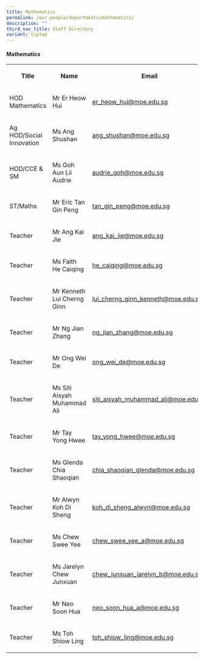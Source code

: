 ```yaml
---
title: Mathematics
permalink: /our-people/departments/mathematics/
description: ""
third_nav_title: Staff Directory
variant: tiptap
---
```

<h4>Mathematics</h4>
<table style="minWidth: 75px">
<colgroup>
<col>
<col>
<col>
</colgroup>
<tbody>
<tr>
<th rowspan="1" colspan="1">
<p>Title</p>
</th>
<th rowspan="1" colspan="1">
<p>Name</p>
</th>
<th rowspan="1" colspan="1">
<p>Email</p>
</th>
</tr>
<tr>
<td rowspan="1" colspan="1">
<p>HOD Mathematics</p>
</td>
<td rowspan="1" colspan="1">
<p>Mr Er Heow Hui</p>
</td>
<td rowspan="1" colspan="1">
<p><a href="er_heow_hui@moe.edu.sg" rel="noopener nofollow" target="_blank">er_heow_hui@moe.edu.sg</a>
</p>
</td>
</tr>
<tr>
<td rowspan="1" colspan="1">
<p>Ag HOD/Social Innovation</p>
</td>
<td rowspan="1" colspan="1">
<p>Ms Ang Shushan</p>
</td>
<td rowspan="1" colspan="1">
<p><a href="mailto:ang_shushan@moe.edu.sg" rel="noopener noreferrer nofollow" target="_blank">ang_shushan@moe.edu.sg</a>
</p>
</td>
</tr>
<tr>
<td rowspan="1" colspan="1">
<p>HOD/CCE &amp; SM</p>
</td>
<td rowspan="1" colspan="1">
<p>Ms Goh Aun Lii Audrie</p>
</td>
<td rowspan="1" colspan="1">
<p><a href="mailto:audrie_goh@moe.edu.sg" rel="noopener noreferrer nofollow" target="_blank">audrie_goh@moe.edu.sg</a>
</p>
</td>
</tr>
<tr>
<td rowspan="1" colspan="1">
<p>ST/Maths</p>
</td>
<td rowspan="1" colspan="1">
<p>Mr Eric Tan Gin Peng</p>
</td>
<td rowspan="1" colspan="1">
<p><a href="mailto:tan_gin_peng@moe.edu.sg" rel="noopener noreferrer nofollow" target="_blank">tan_gin_peng@moe.edu.sg</a>
</p>
</td>
</tr>
<tr>
<td rowspan="1" colspan="1">
<p>Teacher</p>
</td>
<td rowspan="1" colspan="1">
<p>Mr Ang Kai Jie</p>
</td>
<td rowspan="1" colspan="1">
<p><a href="mailto:ang_kai_jie@moe.edu.sg" rel="noopener noreferrer nofollow" target="_blank">ang_kai_jie@moe.edu.sg</a>
</p>
</td>
</tr>
<tr>
<td rowspan="1" colspan="1">
<p>Teacher</p>
</td>
<td rowspan="1" colspan="1">
<p>Ms Faith He Caiqing</p>
</td>
<td rowspan="1" colspan="1">
<p><a href="mailto:he_caiqing@moe.edu.sg" rel="noopener noreferrer nofollow" target="_blank">he_caiqing@moe.edu.sg</a>
</p>
</td>
</tr>
<tr>
<td rowspan="1" colspan="1">
<p>Teacher</p>
</td>
<td rowspan="1" colspan="1">
<p>Mr Kenneth Lui Cherng Ginn</p>
</td>
<td rowspan="1" colspan="1">
<p><a href="mailto:lui_cherng_ginn_kenneth@moe.edu.sg" rel="noopener noreferrer nofollow" target="_blank">lui_cherng_ginn_kenneth@moe.edu.sg</a>
</p>
</td>
</tr>
<tr>
<td rowspan="1" colspan="1">
<p>Teacher</p>
</td>
<td rowspan="1" colspan="1">
<p>Mr Ng Jian Zhang</p>
</td>
<td rowspan="1" colspan="1">
<p><a href="mailto:ng_jian_zhang@moe.edu.sg" rel="noopener noreferrer nofollow" target="_blank">ng_jian_zhang@moe.edu.sg</a>
</p>
</td>
</tr>
<tr>
<td rowspan="1" colspan="1">
<p>Teacher</p>
</td>
<td rowspan="1" colspan="1">
<p>Mr Ong Wei De</p>
</td>
<td rowspan="1" colspan="1">
<p><a href="mailto:ong_wei_de@moe.edu.sg" rel="noopener noreferrer nofollow" target="_blank">ong_wei_de@moe.edu.sg</a>
</p>
</td>
</tr>
<tr>
<td rowspan="1" colspan="1">
<p>Teacher</p>
</td>
<td rowspan="1" colspan="1">
<p>Ms Siti Aisyah Muhammad Ali</p>
</td>
<td rowspan="1" colspan="1">
<p><a href="mailto:siti_aisyah_muhammad_ali@moe.edu.sg" rel="noopener noreferrer nofollow" target="_blank">siti_aisyah_muhammad_ali@moe.edu.sg</a>
</p>
</td>
</tr>
<tr>
<td rowspan="1" colspan="1">
<p>Teacher</p>
</td>
<td rowspan="1" colspan="1">
<p>Mr Tay Yong Hwee</p>
</td>
<td rowspan="1" colspan="1">
<p><a href="mailto:tay_yong_hwee@moe.edu.sg" rel="noopener noreferrer nofollow" target="_blank">tay_yong_hwee@moe.edu.sg</a>
</p>
</td>
</tr>
<tr>
<td rowspan="1" colspan="1">
<p>Teacher</p>
</td>
<td rowspan="1" colspan="1">
<p>Ms Glenda Chia Shaoqian</p>
</td>
<td rowspan="1" colspan="1">
<p><a href="mailto:chia_shaoqian_glenda@moe.edu.sg" rel="noopener noreferrer nofollow" target="_blank">chia_shaoqian_glenda@moe.edu.sg</a>
</p>
</td>
</tr>
<tr>
<td rowspan="1" colspan="1">
<p>Teacher</p>
</td>
<td rowspan="1" colspan="1">
<p>Mr Alwyn Koh Di Sheng</p>
</td>
<td rowspan="1" colspan="1">
<p><a href="mailto:koh_di_sheng_alwyn@moe.edu.sg" rel="noopener noreferrer nofollow" target="_blank">koh_di_sheng_alwyn@moe.edu.sg</a>
</p>
</td>
</tr>
<tr>
<td rowspan="1" colspan="1">
<p>Teacher</p>
</td>
<td rowspan="1" colspan="1">
<p>Ms Chew Swee Yee</p>
</td>
<td rowspan="1" colspan="1">
<p><a href="mailto:chew_swee_yee_a@moe.edu.sg" rel="noopener noreferrer nofollow" target="_blank">chew_swee_yee_a@moe.edu.sg</a>
</p>
</td>
</tr>
<tr>
<td rowspan="1" colspan="1">
<p>Teacher</p>
</td>
<td rowspan="1" colspan="1">
<p>Ms Jarelyn Chew Junxuan</p>
</td>
<td rowspan="1" colspan="1">
<p><a href="mailto:chew_junxuan_jarelyn_b@moe.edu.sg" rel="noopener noreferrer nofollow" target="_blank">chew_junxuan_jarelyn_b@moe.edu.sg</a>
</p>
</td>
</tr>
<tr>
<td rowspan="1" colspan="1">
<p>Teacher</p>
</td>
<td rowspan="1" colspan="1">
<p>Mr Neo Soon Hua</p>
</td>
<td rowspan="1" colspan="1">
<p><a href="mailto:neo_soon_hua_a@moe.edu.sg" rel="noopener noreferrer nofollow" target="_blank">neo_soon_hua_a@moe.edu.sg</a>
</p>
</td>
</tr>
<tr>
<td rowspan="1" colspan="1">
<p>Teacher</p>
</td>
<td rowspan="1" colspan="1">
<p>Ms Toh Shiow Ling</p>
</td>
<td rowspan="1" colspan="1">
<p><a href="mailto:toh_shiow_ling@moe.edu.sg" rel="noopener noreferrer nofollow" target="_blank">toh_shiow_ling@moe.edu.sg</a>
</p>
</td>
</tr>
</tbody>
</table>
<p></p>